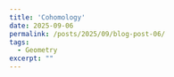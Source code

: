 ```yaml
---
title: 'Cohomology'
date: 2025-09-06
permalink: /posts/2025/09/blog-post-06/
tags:
  - Geometry
excerpt: ""
---
```



